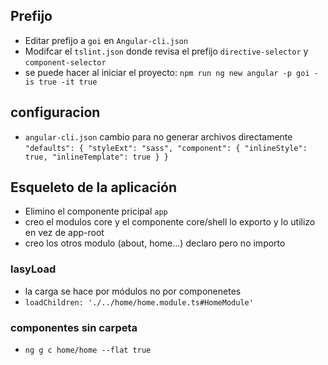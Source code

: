 ## Prefijo
- Editar prefijo a `goi` en `Angular-cli.json`
- Modifcar el `tslint.json` donde revisa el prefijo `directive-selector` y `component-selector`
- se puede hacer al iniciar el proyecto: `npm run ng new angular -p goi -is true -it true`

## configuracion
- `angular-cli.json` cambio para no generar archivos directamente
`"defaults": {
    "styleExt": "sass",
    "component": {
      "inlineStyle": true,
      "inlineTemplate": true
    }
  }`

## Esqueleto de la aplicación
- Elimino el componente pricipal `app`
- creo el modulos core y el componente core/shell lo exporto y lo utilizo en vez de app-root
- creo los otros modulo (about, home...) declaro pero no importo

### lasyLoad 
- la carga se hace por módulos no por componenetes
- `loadChildren: './../home/home.module.ts#HomeModule'`

### componentes sin carpeta
- `ng g c home/home --flat true` 
